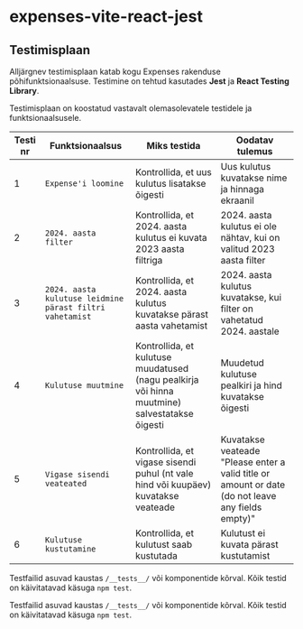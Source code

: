 # expenses-vite-react-jest

<h2>Testimisplaan</h2>

<p>Alljärgnev testimisplaan katab kogu Expenses rakenduse põhifunktsionaalsuse. Testimine on tehtud kasutades <strong>Jest</strong> ja <strong>React Testing Library</strong>.</p>
<p>Testimisplaan on koostatud vastavalt olemasolevatele testidele ja funktsionaalsusele.</p>

<table>
  <thead>
    <tr>
      <th>Testi nr</th>
      <th>Funktsionaalsus</th>
      <th>Miks testida</th>
      <th>Oodatav tulemus</th>
    </tr>
  </thead>
  <tbody>
    <tr>
      <td>1</td>
      <td><code>Expense'i loomine</code></td>
      <td>Kontrollida, et uus kulutus lisatakse õigesti</td>
      <td>Uus kulutus kuvatakse nime ja hinnaga ekraanil</td>
    </tr>
    <tr>
      <td>2</td>
      <td><code>2024. aasta filter</code></td>
      <td>Kontrollida, et 2024. aasta kulutus ei kuvata 2023 aasta filtriga</td>
      <td>2024. aasta kulutus ei ole nähtav, kui on valitud 2023 aasta filter</td>
    </tr>
    <tr>
      <td>3</td>
      <td><code>2024. aasta kulutuse leidmine pärast filtri vahetamist</code></td>
      <td>Kontrollida, et 2024. aasta kulutus kuvatakse pärast aasta vahetamist</td>
      <td>2024. aasta kulutus kuvatakse, kui filter on vahetatud 2024. aastale</td>
    </tr>
    <tr>
      <td>4</td>
      <td><code>Kulutuse muutmine</code></td>
      <td>Kontrollida, et kulutuse muudatused (nagu pealkirja või hinna muutmine) salvestatakse õigesti</td>
      <td>Muudetud kulutuse pealkiri ja hind kuvatakse õigesti</td>
    </tr>
    <tr>
      <td>5</td>
      <td><code>Vigase sisendi veateated</code></td>
      <td>Kontrollida, et vigase sisendi puhul (nt vale hind või kuupäev) kuvatakse veateade</td>
      <td>Kuvatakse veateade "Please enter a valid title or amount or date (do not leave any fields empty)"</td>
    </tr>
    <tr>
      <td>6</td>
      <td><code>Kulutuse kustutamine</code></td>
      <td>Kontrollida, et kulutust saab kustutada</td>
      <td>Kulutust ei kuvata pärast kustutamist</td>
    </tr>
  </tbody>
</table>

<p>Testfailid asuvad kaustas <code>/__tests__/</code> või komponentide kõrval. Kõik testid on käivitatavad käsuga <code>npm test</code>.</p>
</table>

<p>Testfailid asuvad kaustas <code>/__tests__/</code> või komponentide kõrval. Kõik testid on käivitatavad käsuga <code>npm test</code>.</p>
